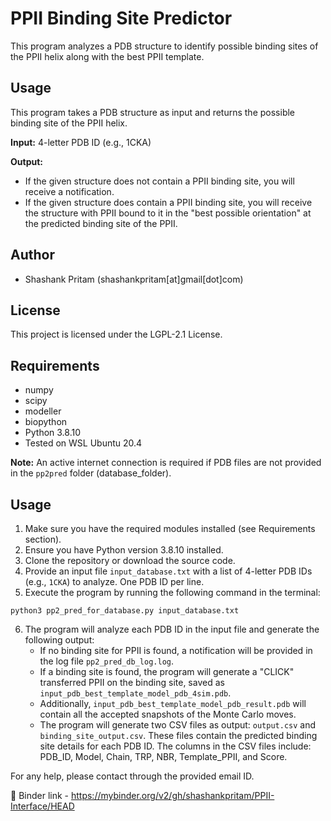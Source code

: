 
# PPII Binding Site Predictor

This program analyzes a PDB structure to identify possible binding sites of the PPII helix along with the best PPII template.

## Usage

This program takes a PDB structure as input and returns the possible binding site of the PPII helix.

**Input:** 4-letter PDB ID (e.g., 1CKA)

**Output:**
- If the given structure does not contain a PPII binding site, you will receive a notification.
- If the given structure does contain a PPII binding site, you will receive the structure with PPII bound to it in the "best possible orientation" at the predicted binding site of the PPII.

## Author

- Shashank Pritam (shashankpritam[at]gmail[dot]com)

## License

This project is licensed under the LGPL-2.1 License.

## Requirements

- numpy
- scipy
- modeller
- biopython
- Python 3.8.10
- Tested on WSL Ubuntu 20.4

**Note:** An active internet connection is required if PDB files are not provided in the `pp2pred` folder (database_folder).

## Usage

1. Make sure you have the required modules installed (see Requirements section).
2. Ensure you have Python version 3.8.10 installed.
3. Clone the repository or download the source code.
4. Provide an input file `input_database.txt` with a list of 4-letter PDB IDs (e.g., `1CKA`) to analyze. One PDB ID per line.
5. Execute the program by running the following command in the terminal:

`python3 pp2_pred_for_database.py input_database.txt`

6. The program will analyze each PDB ID in the input file and generate the following output:
   - If no binding site for PPII is found, a notification will be provided in the log file `pp2_pred_db_log.log`.
   - If a binding site is found, the program will generate a "CLICK" transferred PPII on the binding site, saved as `input_pdb_best_template_model_pdb_4sim.pdb`.
   - Additionally, `input_pdb_best_template_model_pdb_result.pdb` will contain all the accepted snapshots of the Monte Carlo moves.
   - The program will generate two CSV files as output: `output.csv` and `binding_site_output.csv`. These files contain the predicted binding site details for each PDB ID.
     The columns in the CSV files include: PDB_ID, Model, Chain, TRP, NBR, Template_PPII, and Score.

For any help, please contact through the provided email ID.

📝 Binder link - https://mybinder.org/v2/gh/shashankpritam/PPII-Interface/HEAD
